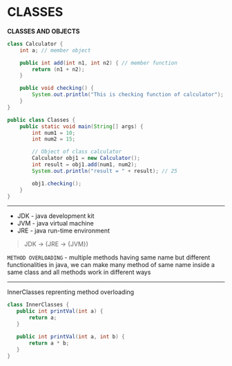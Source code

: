 
 # CLASSES

**CLASSES AND OBJECTS**

```java
class Calculator {
    int a; // member object

    public int add(int n1, int n2) { // member function
        return (n1 + n2);
    }

    public void checking() {
        System.out.println("This is checking function of calculator");
    }
}
```
```java
public class Classes {
    public static void main(String[] args) {
        int num1 = 10;
        int num2 = 15;

        // Object of class calculator
        Calculator obj1 = new Calculator();
        int result = obj1.add(num1, num2);
        System.out.println("result = " + result); // 25

        obj1.checking();
    }
}
```

---

- JDK - java development kit
- JVM - java virtual machine
- JRE - java run-time environment

> JDK -> (JRE -> {JVM})

 `METHOD OVERLOADING` - multiple methods having same name but different functionalities in java, we can make many method of same name inside a same class and all methods work in different ways


---
InnerClasses reprenting method overloading
 
 ```java
class InnerClasses {
    public int printVal(int a) {
        return a;
    }

    public int printVal(int a, int b) {
        return a * b;
    }
}
```